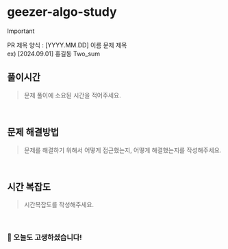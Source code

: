 # geezer-algo-study

> [!IMPORTANT]
> PR 제목 양식 : [YYYY.MM.DD] 이름 문제 제목 <br/>
> ex) [2024.09.01] 홍길동 Two_sum

## 풀이시간

> 문제 풀이에 소요된 시간을 적어주세요.

<br>

## 문제 해결방법

> 문제를 해결하기 위해서 어떻게 접근했는지, 어떻게 해결했는지를 작성해주세요.

<br>

## 시간 복잡도

> 시간복잡도를 작성해주세요.

<br>

### 🫡 오늘도 고생하셨습니다!
